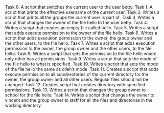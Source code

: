 Task 0. A script that switches the current user to the user betty. 
Task 1. A script that prints the effective username of the current user.
Task 2. Writes a script that prints all the groups the current user is part of.
Task 3. Writes a script that changes the owner of the file hello to the user betty.
Task 4. Writes a script that creates an empty file called hello.
Task 5. Writes a script that adds execute permission to the owner of the file hello.
Task 6. Writes a script that adds execution permission to the owner, the group owner and the other users, to the file hello.
Task 7. Writes a script that adds execution permission to the owner, the group owner and the other users, to the file hello.
Task 8. Writes a script that sets the permission to the file hello where only other has all permissions.
Task 9. Writes a script that sets the mode of the file hello to what is specified.
Task 10. Writes a script that sets the mode of the file hello the same as olleh’s mode.
Task 11. Creates a script that adds execute permission to all subdirectories of the current directory for the owner, the group owner and all other users. Regular files should not be changed.
Task 12. Creates script that creates directory with specified permissions.
Task 13. Writes a script that changes the group owner to school for the file hello.
Task 14. Writes a script that changes the owner to vincent and the group owner to staff for all the files and directories in the working directory.

